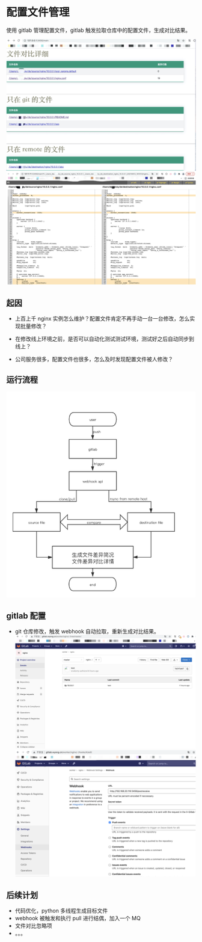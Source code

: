 # 配置文件管理
使用 gitlab 管理配置文件，gitlab 触发拉取仓库中的配置文件，生成对比结果。

![eye_index.jpeg](https://raw.githubusercontent.com/wvalianty/conf_manager/main/screenshots/eye_index.jpeg)
![diff_example.png](https://raw.githubusercontent.com/wvalianty/conf_manager/main/screenshots/diff_example.png)

## 起因
* 上百上千 nginx 实例怎么维护？配置文件肯定不再手动一台一台修改，怎么实现批量修改？
- 在修改线上环境之前，是否可以自动化测试测试环境，测试好之后自动同步到线上？  
* 公司服务很多，配置文件也很多，怎么及时发现配置文件被人修改？ 

## 运行流程
![work_process.png](https://raw.githubusercontent.com/wvalianty/conf_manager/main/screenshots/work_process.png)

## gitlab 配置
* git 仓库修改，触发 webhook 自动拉取，重新生成对比结果。  
![gitlab_index.png](https://raw.githubusercontent.com/wvalianty/conf_manager/main/screenshots/gitlab_index.png)
![gitlab_webhook_config.png](https://raw.githubusercontent.com/wvalianty/conf_manager/main/screenshots/gitlab_webhook_config.png)

## 后续计划
* 代码优化，python 多线程生成目标文件
* webhook 被触发和执行 pull 进行结偶，加入一个 MQ
* 文件对比忽略项
* 。。。